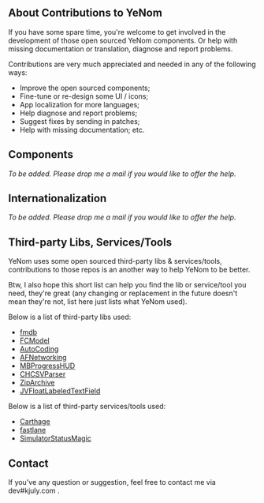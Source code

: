 ## About Contributions to YeNom

If you have some spare time, you're welcome to get involved in the development of those open sourced YeNom components. Or help with missing documentation or translation, diagnose and report problems.

Contributions are very much appreciated and needed in any of the following ways:

- Improve the open sourced components;
- Fine-tune or re-design some UI / icons;
- App localization for more languages;
- Help diagnose and report problems;
- Suggest fixes by sending in patches;
- Help with missing documentation;
etc.

## Components

_To be added. Please drop me a mail if you would like to offer the help._

## Internationalization

_To be added. Please drop me a mail if you would like to offer the help._

## Third-party Libs, Services/Tools

YeNom uses some open sourced third-party libs & services/tools, contributions to those repos is an another way to help YeNom to be better.

Btw, I also hope this short list can help you find the lib or service/tool you need, they're great (any changing or replacement in the future doesn't mean they're not, list here just lists what YeNom used).

Below is a list of third-party libs used:

- [fmdb](https://github.com/ccgus/fmdb)
- [FCModel](https://github.com/marcoarment/FCModel)
- [AutoCoding](https://github.com/nicklockwood/AutoCoding)
- [AFNetworking](https://github.com/AFNetworking/AFNetworking)
- [MBProgressHUD](https://github.com/jdg/MBProgressHUD)
- [CHCSVParser](https://github.com/davedelong/CHCSVParser)
- [ZipArchive](https://github.com/ZipArchive/ZipArchive)
- [JVFloatLabeledTextField](https://github.com/jverdi/JVFloatLabeledTextField)

Below is a list of third-party services/tools used:

- [Carthage](https://github.com/Carthage/Carthage)
- [fastlane](https://github.com/fastlane/fastlane)
- [SimulatorStatusMagic](https://github.com/shinydevelopment/SimulatorStatusMagic)

## Contact

If you've any question or suggestion, feel free to contact me via dev#kjuly.com .

